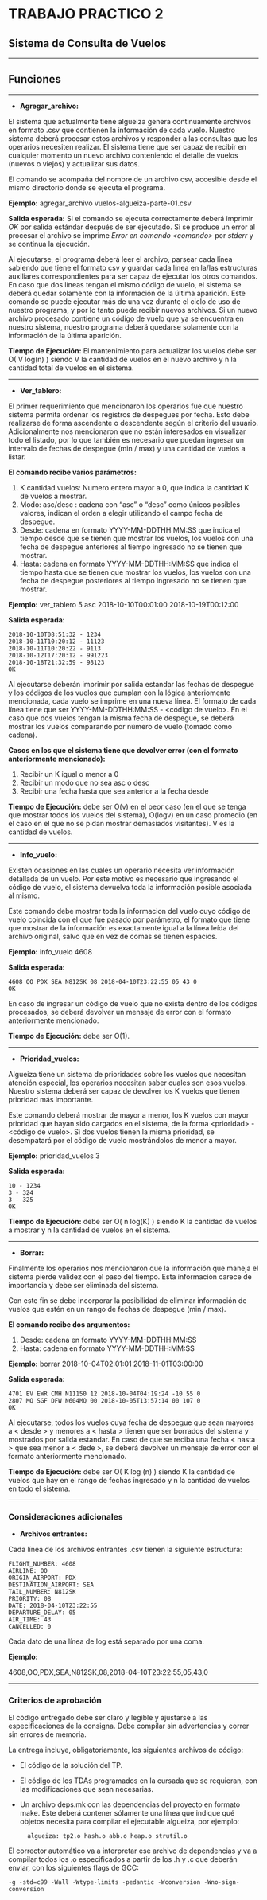 # TRABAJO PRACTICO 2

## **Sistema de Consulta de Vuelos**

---

## **Funciones**

---

- **Agregar_archivo:**

El sistema que actualmente tiene algueiza genera continuamente archivos en formato .csv que contienen la información de cada vuelo. Nuestro sistema deberá procesar estos archivos y responder a las consultas que los operarios necesiten realizar. El sistema tiene que ser capaz de recibir en cualquier momento un nuevo archivo conteniendo el detalle de vuelos (nuevos o viejos) y actualizar sus datos.

El comando se acompaña del nombre de un archivo csv, accesible desde el mismo directorio donde se ejecuta el programa.

**Ejemplo:** agregar_archivo vuelos-algueiza-parte-01.csv

**Salida esperada:**
Si el comando se ejecuta correctamente deberá imprimir *OK* por salida estándar después de ser ejecutado. Si se produce un error al procesar el archivo se imprime *Error en comando \<comando>* por *stderr* y se continua la ejecución.

Al ejecutarse, el programa deberá leer el archivo, parsear cada línea sabiendo que tiene el formato csv y guardar cada línea en la/las estructuras auxiliares correspondientes para ser capaz de ejecutar los otros comandos. En caso que dos líneas tengan el mismo código de vuelo, el sistema se deberá quedar solamente con la información de la última aparición.
Este comando se puede ejecutar más de una vez durante el ciclo de uso de nuestro programa, y por lo tanto puede recibir nuevos archivos. Si un nuevo archivo procesado contiene un código de vuelo que ya se encuentra en nuestro sistema, nuestro programa deberá quedarse solamente con la información de la última aparición.

**Tiempo de Ejecución:** El mantenimiento para actualizar los vuelos debe ser O( V log(n) ) siendo V la cantidad de vuelos en el nuevo archivo y n la cantidad total de vuelos en el sistema.

---

- **Ver_tablero:**
  
El primer requerimiento que mencionaron los operarios fue que nuestro sistema permita ordenar los registros de despegues por fecha. Esto debe realizarse de forma ascendente o descendente según el criterio del usuario. Adicionalmente nos mencionaron que no están interesados en visualizar todo el listado, por lo que también es necesario que puedan ingresar un intervalo de fechas de despegue (min / max) y una cantidad de vuelos a listar.

**El comando recibe varios parámetros:**

1. K cantidad vuelos: Numero entero mayor a 0, que indica la cantidad K de vuelos a mostrar.
2. Modo: asc/desc : cadena con “asc” o “desc” como únicos posibles valores, indican el orden a elegir utilizando el campo fecha de despegue.
3. Desde: cadena en formato YYYY-MM-DDTHH:MM:SS que indica el tiempo desde que se tienen que mostrar los vuelos, los vuelos con una fecha de despegue anteriores al tiempo ingresado no se tienen que mostrar.
4. Hasta: cadena en formato YYYY-MM-DDTHH:MM:SS que indica el tiempo hasta que se tienen que mostrar los vuelos, los vuelos con una fecha de despegue posteriores al tiempo ingresado no se tienen que mostrar.

**Ejemplo:** ver_tablero 5 asc 2018-10-10T00:01:00 2018-10-19T00:12:00

**Salida esperada:**

    2018-10-10T08:51:32 - 1234
    2018-10-11T10:20:12 - 11123
    2018-10-11T10:20:22 - 9113
    2018-10-12T17:20:12 - 991223
    2018-10-18T21:32:59 - 98123
    OK

Al ejecutarse deberán imprimir por salida estandar las fechas de despegue y los códigos de los vuelos que cumplan con la lógica anteriomente mencionada, cada vuelo se imprime en una nueva línea. El formato de cada línea tiene que ser YYYY-MM-DDTHH:MM:SS - \<código de vuelo>. En el caso que dos vuelos tengan la misma fecha de despegue, se deberá mostrar los vuelos comparando por número de vuelo (tomado como cadena).

**Casos en los que el sistema tiene que devolver error (con el formato anteriormente mencionado):**

1. Recibir un K igual o menor a 0
2. Recibir un modo que no sea asc o desc
3. Recibir una fecha hasta que sea anterior a la fecha desde

**Tiempo de Ejecución:** debe ser O(v) en el peor caso (en el que se tenga que mostrar todos los vuelos del sistema), O(logv) en un caso promedio (en el caso en el que no se pidan mostrar demasiados visitantes). V es la cantidad de vuelos.

---

- **Info_vuelo:**

Existen ocasiones en las cuales un operario necesita ver información detallada de un vuelo. Por este motivo es necesario que ingresando el código de vuelo, el sistema devuelva toda la información posible asociada al mismo.

Este comando debe mostrar toda la informacion del vuelo cuyo código de vuelo coincida con el que fue pasado por parámetro, el formato que tiene que mostrar de la información es exactamente igual a la línea leída del archivo original, salvo que en vez de comas se tienen espacios.

**Ejemplo:** info_vuelo 4608

**Salida esperada:**

    4608 OO PDX SEA N812SK 08 2018-04-10T23:22:55 05 43 0
    OK

En caso de ingresar un código de vuelo que no exista dentro de los códigos procesados, se deberá devolver un mensaje de error con el formato anteriormente mencionado.

**Tiempo de Ejecución:** debe ser O(1).

---

- **Prioridad_vuelos:**

Algueiza tiene un sistema de prioridades sobre los vuelos que necesitan atención especial, los operarios necesitan saber cuales son esos vuelos. Nuestro sistema deberá ser capaz de devolver los K vuelos que tienen prioridad más importante.

Este comando deberá mostrar de mayor a menor, los K vuelos con mayor prioridad que hayan sido cargados en el sistema, de la forma \<prioridad> - \<código de vuelo>. Si dos vuelos tienen la misma prioridad, se desempatará por el código de vuelo mostrándolos de menor a mayor.

**Ejemplo:** prioridad_vuelos 3

**Salida esperada:**

    10 - 1234
    3 - 324
    3 - 325
    OK

**Tiempo de Ejecución:** debe ser O( n log(K) ) siendo K la cantidad de vuelos a mostrar y n la cantidad de vuelos en el sistema.

---

- **Borrar:**

Finalmente los operarios nos mencionaron que la información que maneja el sistema pierde validez con el paso del tiempo. Esta información carece de importancia y debe ser eliminada del sistema.

Con este fin se debe incorporar la posibilidad de eliminar información de vuelos que estén en un rango de fechas de despegue (min / max).

**El comando recibe dos argumentos:**

1. Desde: cadena en formato YYYY-MM-DDTHH:MM:SS
2. Hasta: cadena en formato YYYY-MM-DDTHH:MM:SS

**Ejemplo:** borrar 2018-10-04T02:01:01 2018-11-01T03:00:00

**Salida esperada:**

    4701 EV EWR CMH N11150 12 2018-10-04T04:19:24 -10 55 0
    2807 MQ SGF DFW N604MQ 00 2018-10-05T13:57:14 00 107 0
    OK

Al ejecutarse, todos los vuelos cuya fecha de despegue que sean mayores a < desde > y menores a < hasta > tienen que ser borrados del sistema y mostrados por salida estandar. En caso de que se reciba una fecha < hasta > que sea menor a < dede >, se deberá devolver un mensaje de error con el formato anteriormente mencionado.

**Tiempo de Ejecución:** debe ser O( K log (n) ) siendo K la cantidad de vuelos que hay en el rango de fechas ingresado y n la cantidad de vuelos en todo el sistema.

---

### **Consideraciones adicionales**

- **Archivos entrantes:**

Cada línea de los archivos entrantes .csv tienen la siguiente estructura:

    FLIGHT_NUMBER: 4608
    AIRLINE: OO
    ORIGIN_AIRPORT: PDX
    DESTINATION_AIRPORT: SEA
    TAIL_NUMBER: N812SK
    PRIORITY: 08
    DATE: 2018-04-10T23:22:55
    DEPARTURE_DELAY: 05
    AIR_TIME: 43
    CANCELLED: 0

Cada dato de una línea de log está separado por una coma.

**Ejemplo:**

4608,OO,PDX,SEA,N812SK,08,2018-04-10T23:22:55,05,43,0

---

### **Criterios de aprobación**

El código entregado debe ser claro y legible y ajustarse a las especificaciones de la consigna. Debe compilar sin advertencias y correr sin errores de memoria.

La entrega incluye, obligatoriamente, los siguientes archivos de código:

+ El código de la solución del TP.
+ El código de los TDAs programados en la cursada que se requieran, con las modificaciones que sean necesarias.
+ Un archivo deps.mk con las dependencias del proyecto en formato make. Este deberá contener sólamente una línea que indique qué objetos necesita para compilar el ejecutable algueiza, por ejemplo:
        
        algueiza: tp2.o hash.o abb.o heap.o strutil.o

El corrector automático va a interpretar ese archivo de dependencias y va a compilar todos los .o especificados a partir de los .h y .c que deberán enviar, con los siguientes flags de GCC:

    -g -std=c99 -Wall -Wtype-limits -pedantic -Wconversion -Wno-sign-conversion
